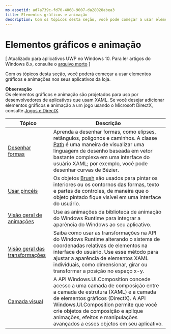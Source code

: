 ```yaml
---
ms.assetid: ad7a739c-fd70-4068-9007-da28028abea3
title: Elementos gráficos e animação
description: Com os tópicos desta seção, você pode começar a usar elementos gráficos e animações em seus aplicativos da loja.
---
```

# Elementos gráficos e animação

\[ Atualizado para aplicativos UWP no Windows 10. Para ler artigos do Windows 8.x, consulte o [arquivo morto](http://go.microsoft.com/fwlink/p/?linkid=619132) \]

Com os tópicos desta seção, você poderá começar a usar elementos gráficos e animações nos seus aplicativos da loja.

**Observação**  
Os elementos gráficos e animação são projetados para uso por desenvolvedores de aplicativos que usam XAML. Se você desejar adicionar elementos gráficos e animação a um jogo usando o Microsoft DirectX, consulte [Jogos e DirectX](https://msdn.microsoft.com/library/windows/apps/Mt228375).

 

| Tópico | Descrição |
|-------|-------------|
| [Desenhar formas](drawing-shapes.md) | Aprenda a desenhar formas, como elipses, retângulos, polígonos e caminhos. A classe [Path](https://msdn.microsoft.com/library/windows/apps/BR243355) é uma maneira de visualizar uma linguagem de desenho baseada em vetor bastante complexa em uma interface do usuário XAML; por exemplo, você pode desenhar curvas de Bézier. |
| [Usar pincéis](using-brushes.md) | Os objetos [Brush](https://msdn.microsoft.com/library/windows/apps/BR228076) são usados para pintar os interiores ou os contornos das formas, texto e partes de controles, de maneira que o objeto pintado fique visível em uma interface do usuário. |
| [Visão geral de animações](animations-overview.md) | Use as animações da biblioteca de animação do Windows Runtime para integrar a aparência do Windows ao seu aplicativo. |
| [Visão geral das transformações](transforms-overview.md)  | Saiba como usar as transformações na API do Windows Runtime alterando o sistema de coordenadas relativas de elementos na interface do usuário. Use esse método para ajustar a aparência de elementos XAML individuais, como dimensionar, girar ou transformar a posição no espaço x-y. |
| [Camada visual](visual-layer.md) | A API Windows.UI.Composition concede acesso a uma camada de composição entre a camada de estrutura (XAML) e a camada de elementos gráficos (DirectX). A API Windows.UI.Composition permite que você crie objetos de composição e aplique animações, efeitos e manipulações avançados a esses objetos em seu aplicativo. |

 

 

 






<!--HONumber=Mar16_HO1-->


